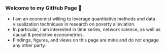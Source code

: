 ### Welcome to my GitHub Page 👋

- I am an economist willing to leverage quantitative methods and data visualization techniques in research on poverty alleviation. 
- In particular, I am interested in time series, network science, as well as causal & predictive econometrics.
- Findings, figures, and views on this page are mine and do not engage any other party.
